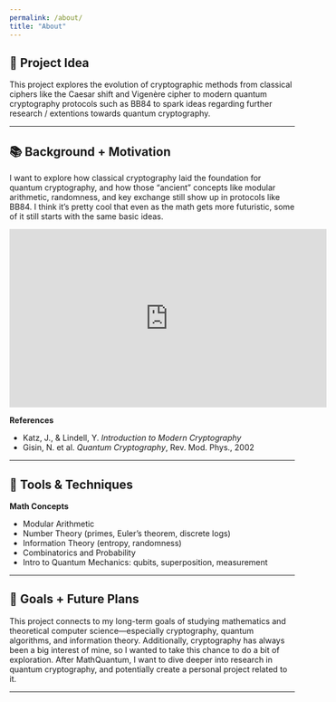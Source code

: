 ```yaml
---
permalink: /about/
title: "About"
---
```

## 🔐 Project Idea

This project explores the evolution of cryptographic methods from classical ciphers like the Caesar shift and Vigenère cipher to modern quantum cryptography protocols such as BB84 to spark ideas regarding further research / extentions towards quantum cryptography.

---

## 📚 Background + Motivation

I want to explore how classical cryptography laid the foundation for quantum cryptography, and how those “ancient” concepts like modular arithmetic, randomness, and key exchange still show up in protocols like BB84. I think it’s pretty cool that even as the math gets more futuristic, some of it still starts with the same basic ideas.

<div style="margin-top: 1em;">
<iframe width="560" height="315" src="https://www.youtube.com/embed/-yFZGF8FHSg" title="History of Cryptography - Computerphile" frameborder="0" allow="accelerometer; autoplay; clipboard-write; encrypted-media; gyroscope; picture-in-picture" allowfullscreen></iframe>
</div>

**References**  
- Katz, J., & Lindell, Y. _Introduction to Modern Cryptography_  
- Gisin, N. et al. _Quantum Cryptography_, Rev. Mod. Phys., 2002  

---

## 🧮 Tools & Techniques

**Math Concepts**  
- Modular Arithmetic  
- Number Theory (primes, Euler’s theorem, discrete logs)  
- Information Theory (entropy, randomness)  
- Combinatorics and Probability  
- Intro to Quantum Mechanics: qubits, superposition, measurement  

---

## 🎯 Goals + Future Plans

This project connects to my long-term goals of studying mathematics and theoretical computer science—especially cryptography, quantum algorithms, and information theory.  Additionally, cryptography has always been a big interest of mine, so I wanted to take this chance to do a bit of exploration. After MathQuantum, I want to dive deeper into research in quantum cryptography, and potentially create a personal project related to it. 

---
